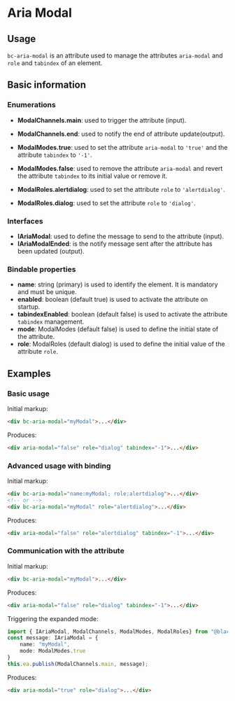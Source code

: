 # Aria Modal

## Usage

`bc-aria-modal` is an attribute used to manage the attributes `aria-modal` and `role` and `tabindex` of an element.

## Basic information

### Enumerations

- **ModalChannels.main**: used to trigger the attribute (input).
- **ModalChannels.end**: used to notify the end of attribute update(output).

- **ModalModes.true**: used to set the attribute `aria-modal` to `'true'` and the attribute `tabindex` to `'-1'`.
- **ModalModes.false**: used to remove the attribute `aria-modal` and revert the attribute `tabindex` to its initial value or remove it.

- **ModalRoles.alertdialog**: used to set the attribute `role` to `'alertdialog'`.
- **ModalRoles.dialog**: used to set the attribute `role` to `'dialog'`.

### Interfaces

- **IAriaModal**: used to define the message to send to the attribute (input).
- **IAriaModalEnded**: is the notify message sent after the attribute has been updated  (output).

### Bindable properties

- **name**: string (primary) is used to identify the element. It is mandatory and must be unique.
- **enabled**: boolean (default true) is used to activate the attribute on startup.
- **tabindexEnabled**: boolean (default false) is used to activate the attribute `tabindex` management.
- **mode**: ModalModes (default false) is used to define the initial state of the attribute.
- **role**: ModalRoles (default dialog) is used to define the initial value of the attribute `role`.

## Examples

### Basic usage

Initial markup:

```html
<div bc-aria-modal="myModal">...</div>
```

Produces:

```html
<div aria-modal="false" role="dialog" tabindex="-1">...</div>
```

### Advanced usage with binding

Initial markup:

```html
<div bc-aria-modal="name:myModal; role:alertdialog">...</div>
<!-- or -->
<div bc-aria-modal="myModal" role="alertdialog">...</div>
```

Produces:

```html
<div aria-modal="false" role="alertdialog" tabindex="-1">...</div>
```

### Communication with the attribute

Initial markup:

```html
<div bc-aria-modal="myModal">...</div>
```

Produces:

```html
<div aria-modal="false" role="dialog" tabindex="-1">...</div>
```

Triggering the expanded mode:

```typescript
import { IAriaModal, ModalChannels, ModalModes, ModalRoles} from "@blackcube/aurelia2-aria";
const message: IAriaModal = {
    name: "myModal",
    mode: ModalModes.true
}
this.ea.publish(ModalChannels.main, message);
```

Produces:

```html
<div aria-modal="true" role="dialog">...</div>
```